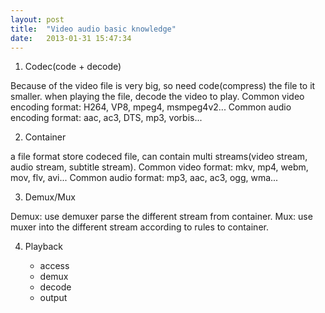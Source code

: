```yaml
---
layout: post
title:  "Video audio basic knowledge"
date:   2013-01-31 15:47:34
---
```


1. Codec(code + decode)

  Because of the video file is very big, so need code(compress) the file to it smaller. when playing the file, decode the video to play. Common video encoding format: H264, VP8, mpeg4, msmpeg4v2... Common audio encoding format: aac, ac3, DTS, mp3, vorbis...

2. Container

  a file format store codeced file, can contain multi streams(video stream, audio stream, subtitle stream). Common video format: mkv, mp4, webm, mov, flv, avi... Common audio format: mp3, aac, ac3, ogg, wma...

3. Demux/Mux

  Demux: use demuxer parse the different stream from container.
  Mux: use muxer into the different stream according to rules to container.

4. Playback

    * access
    * demux
    * decode
    * output

